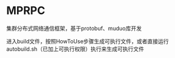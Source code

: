 # MPRPC
集群分布式网络通信框架，基于protobuf、muduo库开发

进入build文件，按照HowToUse步骤生成可执行文件，或者直接运行autobuild.sh（已加上可执行权限）执行来生成可执行文件
